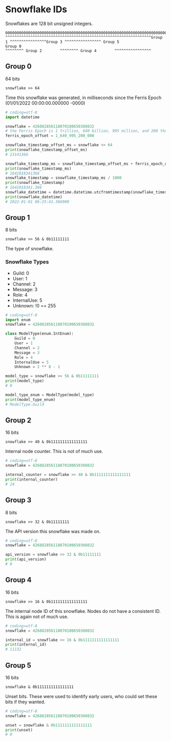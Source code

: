 # Snowflake IDs

Snowflakes are 128 bit unsigned integers.

```text
00000000000000000000000000000000000000000000000000000000000000000000000000000000000000000000000000000000000000000000000000000000
^^^^^^^^^^^^^^^^^^^^^^^^^^^^^^^^^^^^^^^^^^^^^^^^^^^^^^^^^^^^^^^^Group 1 ^^^^^^^^^^^^^^^^Group 3 ^^^^^^^^^^^^^^^^ Group 5
Group 0                                                         ^^^^^^^^ Group 2        ^^^^^^^^ Group 4        ^^^^^^^^^^^^^^^^
```
## Group 0
64 bits

`snowflake >> 64`

Time this snowflake was generated, in milliseconds since the Ferris Epoch (01/01/2022 00:00:00.000000 -0000)

```python
# coding=utf-8
import datetime

snowflake = 426882856118070100650360832
# the Ferris Epoch is 1 trillion, 640 billion, 995 million, and 200 thousand milliseconds after the Unix Epoch
ferris_epoch_offset = 1_640_995_200_000

snowflake_timestamp_offset_ms = snowflake >> 64
print(snowflake_timestamp_offset_ms)
# 23141366

snowflake_timestamp_ms = snowflake_timestamp_offset_ms + ferris_epoch_offset
print(snowflake_timestamp_ms)
# 1641018341366
snowflake_timestamp = snowflake_timestamp_ms / 1000
print(snowflake_timestamp)
# 1641018341.366
snowflake_datetime = datetime.datetime.utcfromtimestamp(snowflake_timestamp)
print(snowflake_datetime)
# 2022-01-01 06:25:41.366000
```

## Group 1
8 bits

`snowflake >> 56 & 0b11111111`

The type of snowflake.

### Snowflake Types
* Guild: 0
* User: 1
* Channel: 2
* Message: 3
* Role: 4
* InternalUse: 5
* Unknown: !0 == 255

```python
# coding=utf-8
import enum
snowflake = 426882856118070100650360832

class ModelType(enum.IntEnum):
    Guild = 0
    User = 1
    Channel = 2
    Message = 3
    Role = 4
    InternalUse = 5
    Unknown = 2 ** 8 - 1

model_type = snowflake >> 56 & 0b11111111
print(model_type)
# 0

model_type_enum = ModelType(model_type)
print(model_type_enum)
# ModelType.Guild
```

## Group 2
16 bits

`snowflake >> 40 & 0b1111111111111111`

Internal node counter. This is not of much use.

```python
# coding=utf-8
snowflake = 426882856118070100650360832

internal_counter = snowflake >> 40 & 0b1111111111111111
print(internal_counter)
# 24
```

## Group 3

8 bits

`snowflake >> 32 & 0b11111111`

The API version this snowflake was made on.

```python
# coding=utf-8
snowflake = 426882856118070100650360832

api_version = snowflake >> 32 & 0b11111111
print(api_version)
# 0
```

## Group 4

16 bits

`snowflake >> 16 & 0b1111111111111111`

The internal node ID of this snowflake. Nodes do not have a consistent ID.
This is again not of much use.

```python
# coding=utf-8
snowflake = 426882856118070100650360832

internal_id = snowflake >> 16 & 0b1111111111111111
print(internal_id)
# 11132
```

## Group 5

16 bits

`snowflake & 0b1111111111111111`

Unset bits. 
These were used to identify early users, who could set these bits if they wanted.

```python
# coding=utf-8
snowflake = 426882856118070100650360832

unset = snowflake & 0b1111111111111111
print(unset)
# 0
```
